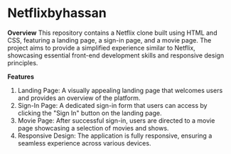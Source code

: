 # Netflixbyhassan
**Overview**
This repository contains a Netflix clone built using HTML and CSS, featuring a landing page, a sign-in page, and a movie page. The project aims to provide a simplified experience similar to Netflix, showcasing essential front-end development skills and responsive design principles.

**Features**
 1) Landing Page: A visually appealing landing page that welcomes users and provides an overview of the platform.
2) Sign-In Page: A dedicated sign-in form that users can access by clicking the "Sign In" button on the landing page.
3) Movie Page: After successful sign-in, users are directed to a movie page showcasing a selection of movies and shows.
4) Responsive Design: The application is fully responsive, ensuring a seamless experience across various devices.
